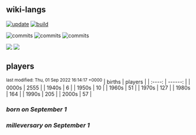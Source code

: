 ## wiki-langs
[![update](https://github.com/dreamerminsk/wiki-langs/actions/workflows/update-tables.yml/badge.svg)](https://github.com/dreamerminsk/wiki-langs/actions/workflows/update-tables.yml)
[![build](https://github.com/dreamerminsk/wiki-langs/actions/workflows/build.yml/badge.svg)](https://github.com/dreamerminsk/wiki-langs/actions/workflows/build.yml)

![commits](https://img.shields.io/github/commit-activity/y/dreamerminsk/wiki-langs)
![commits](https://img.shields.io/github/commit-activity/m/dreamerminsk/wiki-langs)
![commits](https://img.shields.io/github/commit-activity/w/dreamerminsk/wiki-langs)

![](https://img.shields.io/github/languages/code-size/dreamerminsk/wiki-langs)
![](https://img.shields.io/github/repo-size/dreamerminsk/wiki-langs)

## players
<sup>last modified: Thu, 01 Sep 2022 16:14:17 +0000</sup>
| births | players |
| :----: | ------: |
| 0000s | 2555 |
| 1940s | 6 |
| 1950s | 10 |
| 1960s | 51 |
| 1970s | 127 |
| 1980s | 164 |
| 1990s | 205 |
| 2000s | 57 |

### ***born on September  1***


### ***milleversary on September  1***




